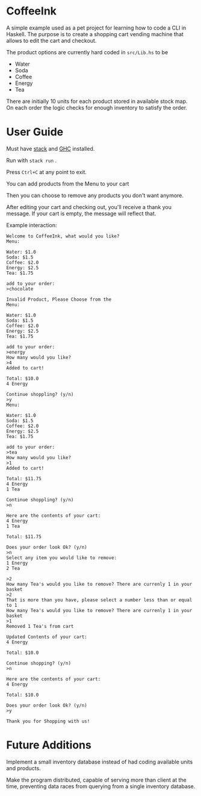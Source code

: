 # CoffeeInk

A simple example used as a pet project for learning how to code a CLI in Haskell. The purpose is to create a shopping cart vending machine that allows to edit the cart and checkout.

The product options are currently hard coded in `src/Lib.hs` to be 

* Water
* Soda
* Coffee
* Energy
* Tea

There are initially 10 units for each product stored in available stock map. On each order the logic checks for enough inventory to satisfy the order.

# User Guide

Must have [stack](https://docs.haskellstack.org/en/stable/) and [GHC](https://www.haskell.org/ghc/) installed.

Run with `stack run` .

Press `Ctrl+C` at any point to exit.

You can add products from the Menu to your cart

Then you can choose to remove any products you don't want anymore.

After editing your cart and checking out, you'll receive a thank you message. If your cart is empty, the message will reflect that.

Example interaction:
```
Welcome to CoffeeInk, what would you like?
Menu:

Water: $1.0
Soda: $1.5
Coffee: $2.0
Energy: $2.5
Tea: $1.75

add to your order:
>chocolate

Invalid Product, Please Choose from the
Menu:

Water: $1.0
Soda: $1.5
Coffee: $2.0
Energy: $2.5
Tea: $1.75

add to your order:
>energy
How many would you like?
>4
Added to cart!

Total: $10.0
4 Energy

Continue shoppling? (y/n)
>y
Menu:

Water: $1.0
Soda: $1.5
Coffee: $2.0
Energy: $2.5
Tea: $1.75

add to your order:
>tea
How many would you like?
>1
Added to cart!

Total: $11.75
4 Energy
1 Tea

Continue shoppling? (y/n)
>n

Here are the contents of your cart:
4 Energy
1 Tea

Total: $11.75

Does your order look Ok? (y/n)
>n
Select any item you would like to remove:
1 Energy
2 Tea

>2
How many Tea's would you like to remove? There are currenly 1 in your basket
>2
That is more than you have, please select a number less than or equal to 1
How many Tea's would you like to remove? There are currenly 1 in your basket
>1
Removed 1 Tea's from cart

Updated Contents of your cart:
4 Energy

Total: $10.0

Continue shopping? (y/n)
>n

Here are the contents of your cart:
4 Energy

Total: $10.0

Does your order look Ok? (y/n)
>y

Thank you for Shopping with us!
```

# Future Additions

Implement a small inventory database instead of had coding available units and products.

Make the program distributed, capable of serving more than client at the time, preventing data races from querying from a single inventory database.